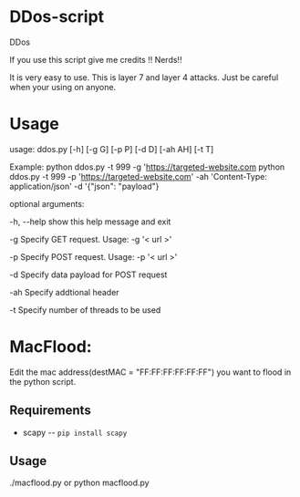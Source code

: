 # DDos-script
DDos 

If you use this script give me credits !! Nerds!!

It is very easy to use. This is layer 7 and layer 4 attacks. Just be careful when your using on anyone.  

# Usage
usage: ddos.py [-h] [-g G] [-p P] [-d D] [-ah AH] [-t T]

Example: python ddos.py -t 999 -g 'https://targeted-website.com 
          python ddos.py -t 999 -p 'https://targeted-website.com' -ah 'Content-Type: application/json' -d '{"json": "payload"}

optional arguments:

  -h, --help  show this help message and exit
  
  -g        Specify GET request. Usage: -g '< url >'
  
  -p        Specify POST request. Usage: -p '< url >'
  
  -d        Specify data payload for POST request
  
  -ah      Specify addtional header
  
  -t        Specify number of threads to be used 

# MacFlood: 

Edit the mac address(destMAC = "FF:FF:FF:FF:FF:FF") you want to flood in the python script. 

## Requirements
* scapy -- `pip install scapy`

## Usage
./macflood.py or python macflood.py
